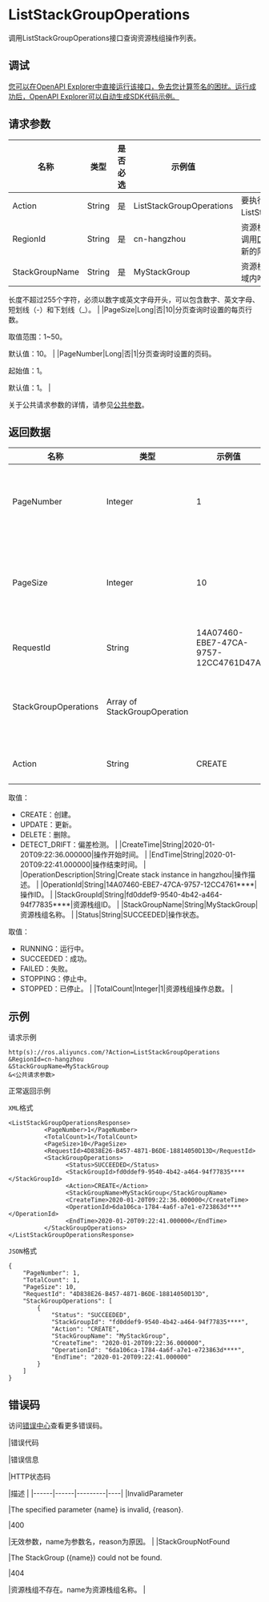 # ListStackGroupOperations

调用ListStackGroupOperations接口查询资源栈组操作列表。

## 调试

[您可以在OpenAPI Explorer中直接运行该接口，免去您计算签名的困扰。运行成功后，OpenAPI Explorer可以自动生成SDK代码示例。](https://api.aliyun.com/#product=ROS&api=ListStackGroupOperations&type=RPC&version=2019-09-10)

## 请求参数

|名称|类型|是否必选|示例值|描述|
|--|--|----|---|--|
|Action|String|是|ListStackGroupOperations|要执行的操作，取值：ListStackGroupOperations。 |
|RegionId|String|是|cn-hangzhou|资源栈所属的地域ID。您可以调用[DescribeRegions](~~131035~~)查看最新的阿里云地域列表。 |
|StackGroupName|String|是|MyStackGroup|资源栈组名称。名称在单个地域内唯一。

 长度不超过255个字符，必须以数字或英文字母开头，可以包含数字、英文字母、短划线（-）和下划线（\_）。 |
|PageSize|Long|否|10|分页查询时设置的每页行数。

 取值范围：1~50。

 默认值：10。 |
|PageNumber|Long|否|1|分页查询时设置的页码。

 起始值：1。

 默认值：1。 |

关于公共请求参数的详情，请参见[公共参数](~~131957~~)。

## 返回数据

|名称|类型|示例值|描述|
|--|--|---|--|
|PageNumber|Integer|1|分页查询时设置的页码。 |
|PageSize|Integer|10|分页查询时设置的每页行数。 |
|RequestId|String|14A07460-EBE7-47CA-9757-12CC4761D47A|请求ID。 |
|StackGroupOperations|Array of StackGroupOperation| |资源栈组操作详情列表。 |
|Action|String|CREATE|操作动作。

 取值：

 -   CREATE：创建。
-   UPDATE：更新。
-   DELETE：删除。
-   DETECT\_DRIFT：偏差检测。 |
|CreateTime|String|2020-01-20T09:22:36.000000|操作开始时间。 |
|EndTime|String|2020-01-20T09:22:41.000000|操作结束时间。 |
|OperationDescription|String|Create stack instance in hangzhou|操作描述。 |
|OperationId|String|14A07460-EBE7-47CA-9757-12CC4761\*\*\*\*|操作ID。 |
|StackGroupId|String|fd0ddef9-9540-4b42-a464-94f77835\*\*\*\*|资源栈组ID。 |
|StackGroupName|String|MyStackGroup|资源栈组名称。 |
|Status|String|SUCCEEDED|操作状态。

 取值：

 -   RUNNING：运行中。
-   SUCCEEDED：成功。
-   FAILED：失败。
-   STOPPING：停止中。
-   STOPPED：已停止。 |
|TotalCount|Integer|1|资源栈组操作总数。 |

## 示例

请求示例

```
http(s)://ros.aliyuncs.com/?Action=ListStackGroupOperations
&RegionId=cn-hangzhou
&StackGroupName=MyStackGroup
&<公共请求参数>
```

正常返回示例

`XML`格式

```
<ListStackGroupOperationsResponse>
		  <PageNumber>1</PageNumber>
		  <TotalCount>1</TotalCount>
		  <PageSize>10</PageSize>
		  <RequestId>4D838E26-B457-4871-B6DE-18814050D13D</RequestId>
		  <StackGroupOperations>
			    <Status>SUCCEEDED</Status>
			    <StackGroupId>fd0ddef9-9540-4b42-a464-94f77835****</StackGroupId>
			    <Action>CREATE</Action>
			    <StackGroupName>MyStackGroup</StackGroupName>
			    <CreateTime>2020-01-20T09:22:36.000000</CreateTime>
			    <OperationId>6da106ca-1784-4a6f-a7e1-e723863d****</OperationId>
			    <EndTime>2020-01-20T09:22:41.000000</EndTime>
		  </StackGroupOperations>
</ListStackGroupOperationsResponse>
```

`JSON`格式

```
{
	"PageNumber": 1,
	"TotalCount": 1,
	"PageSize": 10,
	"RequestId": "4D838E26-B457-4871-B6DE-18814050D13D",
	"StackGroupOperations": [
		{
			"Status": "SUCCEEDED",
			"StackGroupId": "fd0ddef9-9540-4b42-a464-94f77835****",
			"Action": "CREATE",
			"StackGroupName": "MyStackGroup",
			"CreateTime": "2020-01-20T09:22:36.000000",
			"OperationId": "6da106ca-1784-4a6f-a7e1-e723863d****",
			"EndTime": "2020-01-20T09:22:41.000000"
		}
	]
}
```

## 错误码

访问[错误中心](https://error-center.aliyun.com/status/product/ROS)查看更多错误码。

|错误代码

|错误信息

|HTTP状态码

|描述 |
|------|------|---------|----|
|InvalidParameter

|The specified parameter \{name\} is invalid, \{reason\}.

|400

|无效参数，name为参数名，reason为原因。 |
|StackGroupNotFound

|The StackGroup \(\{name\}\) could not be found.

|404

|资源栈组不存在。name为资源栈组名称。 |

